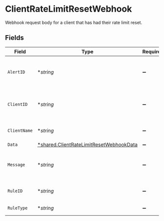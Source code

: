 # ClientRateLimitResetWebhook

Webhook request body for a client that has had their rate limit reset.


## Fields

| Field                                                                                                    | Type                                                                                                     | Required                                                                                                 | Description                                                                                              |
| -------------------------------------------------------------------------------------------------------- | -------------------------------------------------------------------------------------------------------- | -------------------------------------------------------------------------------------------------------- | -------------------------------------------------------------------------------------------------------- |
| `AlertID`                                                                                                | **string*                                                                                                | :heavy_minus_sign:                                                                                       | Unique identifier of the webhook event.                                                                  |
| `ClientID`                                                                                               | **string*                                                                                                | :heavy_minus_sign:                                                                                       | Unique identifier for your client in Codat.                                                              |
| `ClientName`                                                                                             | **string*                                                                                                | :heavy_minus_sign:                                                                                       | Name of your client in Codat.                                                                            |
| `Data`                                                                                                   | [*shared.ClientRateLimitResetWebhookData](../../../pkg/models/shared/clientratelimitresetwebhookdata.md) | :heavy_minus_sign:                                                                                       | N/A                                                                                                      |
| `Message`                                                                                                | **string*                                                                                                | :heavy_minus_sign:                                                                                       | A human readable message about the webhook.                                                              |
| `RuleID`                                                                                                 | **string*                                                                                                | :heavy_minus_sign:                                                                                       | Unique identifier for the rule.                                                                          |
| `RuleType`                                                                                               | **string*                                                                                                | :heavy_minus_sign:                                                                                       | The type of rule.                                                                                        |